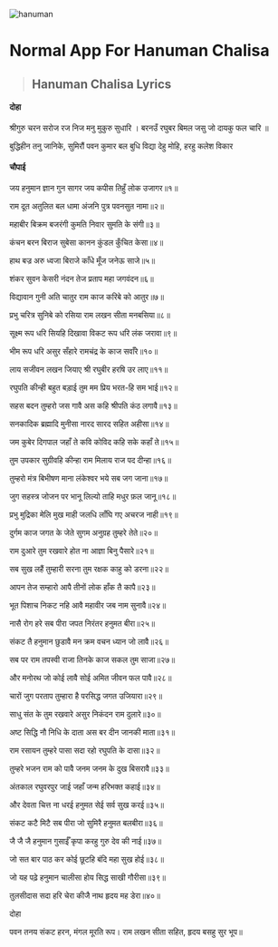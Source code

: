 
![hanuman](https://github.com/user-attachments/assets/5e62f3d7-9e3b-4e30-a000-34c441657c9f)
# Normal App For Hanuman Chalisa

> ## Hanuman Chalisa Lyrics
#### दोहा

श्रीगुरु चरन सरोज रज निज मनु मुकुरु सुधारि ।
बरनउँ रघुबर बिमल जसु जो दायकु फल चारि ॥

बुद्धिहीन तनु जानिके, सुमिरौं पवन कुमार
बल बुधि विद्या देहु मोहि, हरहु कलेश विकार

#### चौपाई

जय हनुमान ज्ञान गुन सागर
जय कपीस तिहुँ लोक उजागर॥१॥

राम दूत अतुलित बल धामा
अंजनि पुत्र पवनसुत नामा॥२॥

महाबीर बिक्रम बजरंगी
कुमति निवार सुमति के संगी॥३॥

कंचन बरन बिराज सुबेसा
कानन कुंडल कुँचित केसा॥४॥

हाथ बज्र अरु ध्वजा बिराजे
काँधे मूँज जनेऊ साजे॥५॥

शंकर सुवन केसरी नंदन
तेज प्रताप महा जगवंदन॥६॥

विद्यावान गुनी अति चातुर
राम काज करिबे को आतुर॥७॥

प्रभु चरित्र सुनिबे को रसिया
राम लखन सीता मनबसिया॥८॥

सूक्ष्म रूप धरि सियहि दिखावा
विकट रूप धरि लंक जरावा॥९॥

भीम रूप धरि असुर सँहारे
रामचंद्र के काज सवाँरे॥१०॥

लाय सजीवन लखन जियाए
श्री रघुबीर हरषि उर लाए॥११॥

रघुपति कीन्ही बहुत बड़ाई
तुम मम प्रिय भरत-हि सम भाई॥१२॥

सहस बदन तुम्हरो जस गावै
अस कहि श्रीपति कंठ लगावै॥१३॥

सनकादिक ब्रह्मादि मुनीसा
नारद सारद सहित अहीसा॥१४॥

जम कुबेर दिगपाल जहाँ ते
कवि कोविद कहि सके कहाँ ते॥१५॥

तुम उपकार सुग्रीवहि कीन्हा
राम मिलाय राज पद दीन्हा॥१६॥

तुम्हरो मंत्र बिभीषण माना
लंकेश्वर भये सब जग जाना॥१७॥

जुग सहस्त्र जोजन पर भानू
लिल्यो ताहि मधुर फ़ल जानू॥१८॥

प्रभु मुद्रिका मेलि मुख माही
जलधि लाँघि गए अचरज नाही॥१९॥

दुर्गम काज जगत के जेते
सुगम अनुग्रह तुम्हरे तेते॥२०॥

राम दुआरे तुम रखवारे
होत ना आज्ञा बिनु पैसारे॥२१॥

सब सुख लहैं तुम्हारी सरना
तुम रक्षक काहु को डरना॥२२॥

आपन तेज सम्हारो आपै
तीनों लोक हाँक तै कापै॥२३॥

भूत पिशाच निकट नहि आवै
महावीर जब नाम सुनावै॥२४॥

नासै रोग हरे सब पीरा
जपत निरंतर हनुमत बीरा॥२५॥

संकट तै हनुमान छुडावै
मन क्रम वचन ध्यान जो लावै॥२६॥

सब पर राम तपस्वी राजा
तिनके काज सकल तुम साजा॥२७॥

और मनोरथ जो कोई लावै
सोई अमित जीवन फल पावै॥२८॥

चारों जुग परताप तुम्हारा
है परसिद्ध जगत उजियारा॥२९॥

साधु संत के तुम रखवारे
असुर निकंदन राम दुलारे॥३०॥

अष्ट सिद्धि नौ निधि के दाता
अस बर दीन जानकी माता॥३१॥

राम रसायन तुम्हरे पासा
सदा रहो रघुपति के दासा॥३२॥

तुम्हरे भजन राम को पावै
जनम जनम के दुख बिसरावै॥३३॥

अंतकाल रघुवरपुर जाई
जहाँ जन्म हरिभक्त कहाई॥३४॥

और देवता चित्त ना धरई
हनुमत सेई सर्व सुख करई॥३५॥

संकट कटै मिटै सब पीरा
जो सुमिरै हनुमत बलबीरा॥३६॥

जै जै जै हनुमान गुसाईँ
कृपा करहु गुरु देव की नाई॥३७॥

जो सत बार पाठ कर कोई
छूटहि बंदि महा सुख होई॥३८॥

जो यह पढ़े हनुमान चालीसा
होय सिद्ध साखी गौरीसा॥३९॥

तुलसीदास सदा हरि चेरा
कीजै नाथ हृदय मह डेरा॥४०॥

दोहा

पवन तनय संकट हरन, मंगल मूरति रूप।
राम लखन सीता सहित, हृदय बसहु सुर भूप॥
